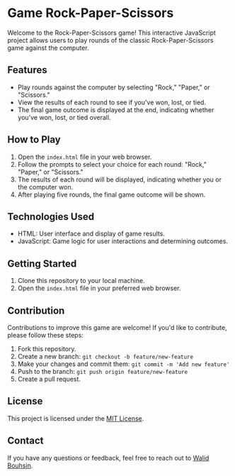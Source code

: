 # Game Rock-Paper-Scissors

Welcome to the Rock-Paper-Scissors game! This interactive JavaScript project allows users to play rounds of the classic Rock-Paper-Scissors game against the computer.

## Features

- Play rounds against the computer by selecting "Rock," "Paper," or "Scissors."
- View the results of each round to see if you've won, lost, or tied.
- The final game outcome is displayed at the end, indicating whether you've won, lost, or tied overall.

## How to Play

1. Open the `index.html` file in your web browser.
2. Follow the prompts to select your choice for each round: "Rock," "Paper," or "Scissors."
3. The results of each round will be displayed, indicating whether you or the computer won.
4. After playing five rounds, the final game outcome will be shown.

## Technologies Used

- HTML: User interface and display of game results.
- JavaScript: Game logic for user interactions and determining outcomes.

## Getting Started

1. Clone this repository to your local machine.
2. Open the `index.html` file in your preferred web browser.

## Contribution

Contributions to improve this game are welcome! If you'd like to contribute, please follow these steps:

1. Fork this repository.
2. Create a new branch: `git checkout -b feature/new-feature`
3. Make your changes and commit them: `git commit -m 'Add new feature'`
4. Push to the branch: `git push origin feature/new-feature`
5. Create a pull request.

## License

This project is licensed under the [MIT License](LICENSE.md).

## Contact

If you have any questions or feedback, feel free to reach out to [Walid Bouhsin](mailto:walidbouhsin9@gmail.com).
